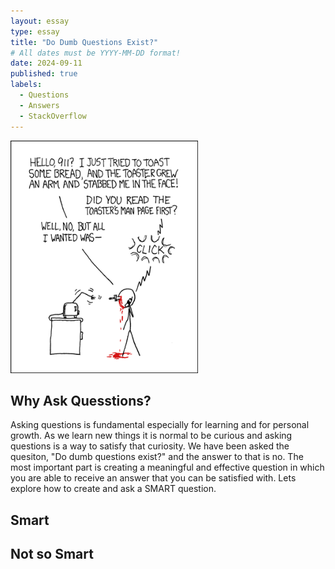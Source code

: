 ```yaml
---
layout: essay
type: essay
title: "Do Dumb Questions Exist?"
# All dates must be YYYY-MM-DD format!
date: 2024-09-11
published: true
labels:
  - Questions
  - Answers
  - StackOverflow
---
```


<img width="300px" class="rounded float-start pe-4" src="../img/smart-questions/rtfm.png">

## Why Ask Quesstions?

Asking questions is fundamental especially for learning and for personal growth. As we learn new things it is normal to be curious and asking questions is a way to satisfy that curiosity. We have been asked the quesiton, "Do dumb questions exist?" and the answer to that is no. The most important part is creating a meaningful and effective question in which you are able to receive an answer that you can be satisfied with. Lets explore how to create and ask a SMART question. 

## Smart 

## Not so Smart

## 
